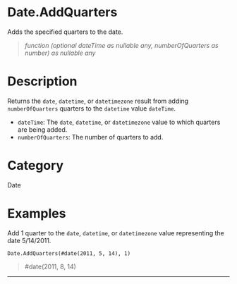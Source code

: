 ﻿# Date.AddQuarters
Adds the specified quarters to the date.
> _function (optional dateTime as nullable any, numberOfQuarters as number) as nullable any_
# Description 
Returns the <code>date</code>, <code>datetime</code>, or <code>datetimezone</code> result from adding <code>numberOfQuarters</code> quarters to the <code>datetime</code> value <code>dateTime</code>.
      <ul>
      <li><code>dateTime</code>: The <code>date</code>, <code>datetime</code>, or <code>datetimezone</code> value to which quarters are being added.</li>
      <li><code>numberOfQuarters</code>: The number of quarters to add.</li>
      </ul>
# Category 
Date
# Examples 
Add 1 quarter to the <code>date</code>, <code>datetime</code>, or <code>datetimezone</code> value representing the date 5/14/2011.
```
Date.AddQuarters(#date(2011, 5, 14), 1)
```
> #date(2011, 8, 14)
***
